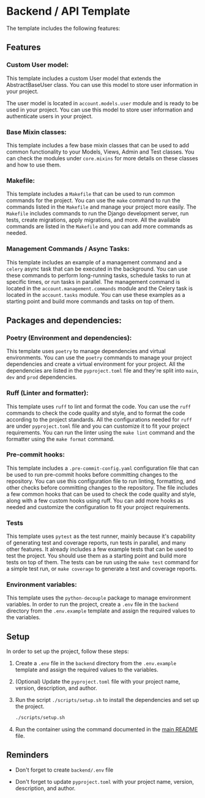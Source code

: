 # Backend / API Template

The template includes the following features:


## Features

### Custom User model:
This template includes a custom User model that extends the AbstractBaseUser class. You can use this model to store user information in your project.

The user model is located in `account.models.user` module and is ready to be used in your project. You can use this model to store user information and authenticate users in your project.

### Base Mixin classes:
This template includes a few base mixin classes that can be used to add common functionality to your Models,  Views, Admin and Test classes. You can check the modules under `core.mixins` for more details on these classes and how to use them.

### Makefile:
This template includes a `Makefile` that can be used to run common commands for the project. You can use the `make` command to run the commands listed in the `Makefile` and manage your project more easily. The `Makefile` includes commands to run the Django development server, run tests, create migrations, apply migrations, and more. All the available commands are listed in the `Makefile` and you can add more commands as needed.

### Management Commands / Async Tasks:
This template includes an example of a management command and a `celery` async task that can be executed in the background. You can use these commands to perform long-running tasks, schedule tasks to run at specific times, or run tasks in parallel. The management command is located in the `account.management.commands` module and the Celery task is located in the `account.tasks` module. You can use these examples as a starting point and build more commands and tasks on top of them.

## Packages and dependencies:

### Poetry (Environment and dependencies):
This template uses `poetry` to manage dependencies and virtual environments. You can use the `poetry` commands to manage your project dependencies and create a virtual environment for your project. All the dependencies are listed in the `pyproject.toml` file and they're split into `main`, `dev` and `prod` dependencies.

### Ruff (Linter and formatter):
This template uses `ruff` to lint and format the code. You can use the `ruff` commands to check the code quality and style, and to format the code according to the project standards. All the configurations needed for `ruff` are under `pyproject.toml` file and you can customize it to fit your project requirements. You can run the linter using the `make lint` command and the formatter using the `make format` command.

### Pre-commit hooks:
This template includes a `.pre-commit-config.yaml` configuration file that can be used to run pre-commit hooks before committing changes to the repository. You can use this configuration file to run linting, formatting, and other checks before committing changes to the repository. The file includes a few common hooks that can be used to check the code quality and style, along with a few custom hooks using ruff. You can add more hooks as needed and customize the configuration to fit your project requirements.

### Tests
This template uses `pytest` as the test runner, mainly because it's capability of generating test and coverage reports, run tests in parallel, and many other features. It already includes a few example tests that can be used to test the project. You should use them as a starting point and build more tests on top of them. The tests can be run using the `make test` command for a simple test run, or `make coverage` to generate a test and coverage reports.

### Environment variables:
This template uses the `python-decouple` package to manage environment variables. In order to run the project, create a `.env` file in the `backend` directory from the `.env.example` template and assign the required values to the variables.

## Setup
In order to set up the project, follow these steps:

1. Create a `.env` file in the `backend` directory from the `.env.example` template and assign the required values to the variables.

2. (Optional) Update the `pyproject.toml` file with your project name, version, description, and author.

3. Run the script `./scripts/setup.sh` to install the dependencies and set up the project.
    ```bash
    ./scripts/setup.sh
    ```

4. Run the container using the command documented in the [main README](../README.md) file.

## Reminders
* Don't forget to create `backend/.env` file

* Don't forget to update `pyproject.toml` with your project name, version, description, and author.
